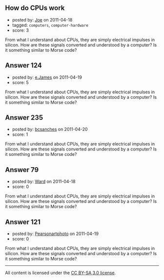 ## How do CPUs work

- posted by: [Joe](https://stackexchange.com/users/-1/72-joe) on 2011-04-18
- tagged: `computers`, `computer-hardware`
- score: 3

From what I understand about CPUs, they are simply electrical impulses in silicon. How are these signals converted and understood by a computer? Is it something similar to Morse code?


## Answer 124

- posted by: [e.James](https://stackexchange.com/users/-1/54-e-james) on 2011-04-19
- score: 5

From what I understand about CPUs, they are simply electrical impulses in silicon. How are these signals converted and understood by a computer? Is it something similar to Morse code?


## Answer 235

- posted by: [bcsanches](https://stackexchange.com/users/-1/17-bcsanches) on 2011-04-20
- score: 1

From what I understand about CPUs, they are simply electrical impulses in silicon. How are these signals converted and understood by a computer? Is it something similar to Morse code?


## Answer 79

- posted by: [Ward](https://stackexchange.com/users/-1/36-ward) on 2011-04-18
- score: 0

From what I understand about CPUs, they are simply electrical impulses in silicon. How are these signals converted and understood by a computer? Is it something similar to Morse code?


## Answer 121

- posted by: [Pearsonartphoto](https://stackexchange.com/users/-1/67-pearsonartphoto) on 2011-04-19
- score: 0

From what I understand about CPUs, they are simply electrical impulses in silicon. How are these signals converted and understood by a computer? Is it something similar to Morse code?



---

All content is licensed under the [CC BY-SA 3.0 license](https://creativecommons.org/licenses/by-sa/3.0/).
